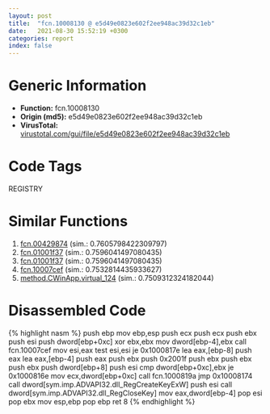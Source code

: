 ```yaml
---
layout: post
title:  "fcn.10008130 @ e5d49e0823e602f2ee948ac39d32c1eb"
date:   2021-08-30 15:52:19 +0300
categories: report
index: false
---
```


# Generic Information
- **Function:** fcn.10008130
- **Origin (md5):** e5d49e0823e602f2ee948ac39d32c1eb
- **VirusTotal:** [virustotal.com/gui/file/e5d49e0823e602f2ee948ac39d32c1eb][virustotal_ref]

# Code Tags
<span class="tag" id="REGISTRY">REGISTRY</span>


# Similar Functions

1. [fcn.00429874][similar_1_ref] (sim.: 0.7605798422309797)
2. [fcn.01001f37][similar_2_ref] (sim.: 0.7596041497080435)
3. [fcn.01001f37][similar_3_ref] (sim.: 0.7596041497080435)
4. [fcn.10007cef][similar_4_ref] (sim.: 0.7532814435933627)
5. [method.CWinApp.virtual\_124][similar_5_ref] (sim.: 0.7509312324182044)


# Disassembled Code

{% highlight nasm %}
push ebp
mov ebp,esp
push ecx
push ecx
push ebx
push esi
push dword[ebp+0xc]
xor ebx,ebx
mov dword[ebp-4],ebx
call fcn.10007cef
mov esi,eax
test esi,esi
je 0x1000817e
lea eax,[ebp-8]
push eax
lea eax,[ebp-4]
push eax
push ebx
push 0x2001f
push ebx
push ebx
push ebx
push dword[ebp+8]
push esi
cmp dword[ebp+0xc],ebx
je 0x1000816e
mov ecx,dword[ebp+0xc]
call fcn.1000819a
jmp 0x10008174
call dword[sym.imp.ADVAPI32.dll_RegCreateKeyExW]
push esi
call dword[sym.imp.ADVAPI32.dll_RegCloseKey]
mov eax,dword[ebp-4]
pop esi
pop ebx
mov esp,ebp
pop ebp
ret 8
{% endhighlight %}


[similar_1_ref]: /report/fcn.00429874@9c2b894b84f59672d8be2e984066f76f
[similar_2_ref]: /report/fcn.01001f37@7be42d186738ec1816397d616de2cb9d
[similar_3_ref]: /report/fcn.01001f37@bcf1729ded12dd6e2e4c565a6c795602
[similar_4_ref]: /report/fcn.10007cef@e5d49e0823e602f2ee948ac39d32c1eb
[similar_5_ref]: /report/method.CWinApp.virtual_124@e5d49e0823e602f2ee948ac39d32c1eb
[virustotal_ref]: https://www.virustotal.com/gui/file/e5d49e0823e602f2ee948ac39d32c1eb
